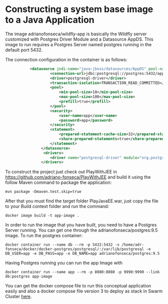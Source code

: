 # Constructing a system base image to a Java Application

The image adrianofonseca/wildfly-app is basically the Wildfly server customized with Postgres Driver Module and a Datasource AppDS. This image to run requires a Postgres Server named postgres running in the default port 5432.

The connection configuration in the container is as follows:

```xml
	       <datasource jndi-name="java:jboss/datasources/AppDS" pool-name="AppDS" enabled="true" use-java-context="true">
                    <connection-url>jdbc:postgresql://postgres:5432/app</connection-url>
                    <driver>postgresql-driver</driver>
                    <transaction-isolation>TRANSACTION_READ_COMMITTED</transaction-isolation>
                    <pool>
                        <min-pool-size>10</min-pool-size>
                        <max-pool-size>100</max-pool-size>
                        <prefill>true</prefill>
                    </pool>
                    <security>
                        <user-name>app</user-name>
                        <password>app</password>
                    </security>
                    <statement>
                        <prepared-statement-cache-size>32</prepared-statement-cache-size>
                        <share-prepared-statements>true</share-prepared-statements>
                    </statement>
                </datasource>
                 <drivers>
                    <driver name="postgresql-driver" module="org.postgresql"/>
                </drivers>
```

To construct the project just check out PlayWithJEE in https://github.com/adriano-fonseca/PlayWithJEE and build it using the follow Maven command to package the application:

```shell
mvn package -Dmaven.test.skip=true

```

After that you must find the target folder PlayJavaEE.war, just copy the file to your Build context folder and run the command:

```shell
docker image build -t app-image .

```

In order to run the image that you have built, you need to have  a Postgres Server running. You can get one through the adrianofonseca/postgres:9.5 image. To run the postgres container:

```shell
docker container run --name db --rm -p 5432:5432 -v /home/adr-fonseca/docker/docker-postgres/postgresql/:/var/lib/postgresql -e DB_USER=app -e DB_PASS=app -e DB_NAME=app adrianofonseca/postgres:9.5

```

Having Postgres running you can run the app Image with

```shell
docker container run --name app --rm -p 8080:8080 -p 9990:9990 --link db:postgres app-image

```
 
You can get the docker compose file to run this conceptual application easily and also a docker compose file version 3 to deploy as stack in Swarm Cluster [here](https://github.com/adriano-fonseca/docker-stack). 
